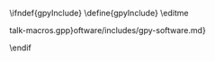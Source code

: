 \ifndef{gpyInclude}
\define{gpyInclude}
\editme


talk-macros.gpp}oftware/includes/gpy-software.md}


\endif

